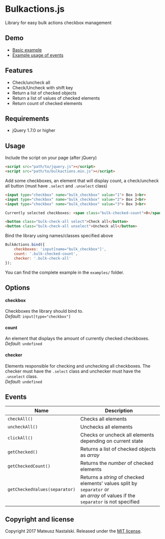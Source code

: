 # Bulkactions.js
Library for easy bulk actions checkbox management

## Demo
 - [Basic example](https://htmlpreview.github.io/?https://github.com/mnastalski/bulkactions.js/blob/master/examples/bulkactions.html)
 - [Example usage of events](https://htmlpreview.github.io/?https://github.com/mnastalski/bulkactions.js/blob/master/examples/bulkactions_events.html)

## Features
 - Check/uncheck all
 - Check/Uncheck with shift key
 - Return a list of checked objects
 - Return a list of values of checked elements
 - Return count of checked elements

## Requirements
 - jQuery 1.7.0 or higher

## Usage
Include the script on your page (after jQuery) 
```html
<script src="path/to/jquery.js"></script>
<script src="path/to/bulkactions.min.js"></script>
```

Add some checkboxes, an element that will display count, a check/uncheck all button (must have `.select` and `.unselect` class)
```html
<input type="checkbox" name="bulk_checkbox" value="1"> Box 1<br>
<input type="checkbox" name="bulk_checkbox" value="2"> Box 2<br>
<input type="checkbox" name="bulk_checkbox" value="3"> Box 3<br>

Currently selected checkboxes: <span class="bulk-checked-count">0</span><br>

<button class="bulk-check-all select">Check all</button>
<button class="bulk-check-all unselect">Uncheck all</button>
```

Bind the library using names/classes specified above
```javascript
BulkActions.bind({
    checkboxes: 'input[name="bulk_checkbox"]',
    count: '.bulk-checked-count',
    checker: '.bulk-check-all'
});
```

You can find the complete example in the `examples/` folder.

## Options
#### checkbox
Checkboxes the library should bind to.  
*Default:* `input[type="checkbox"]`


#### count
An element that displays the amount of currently checked checkboxes.  
*Default:* `undefined	`

#### checker
Elements responsible for checking and unchecking all checkboxes. The checker must have the `.select` class and unchecker must have the `.unselect` class.  
*Default:* `undefined`


## Events
| Name           | Description                                                  |
| -------------- | ------------------------------------------------------------ |
| `checkAll()`   | Checks all elements                                          |
| `uncheckAll()` | Unchecks all elements                                        |
| `clickAll()`   | Checks or uncheck all elements depending on current state    |
| `getChecked()` | Returns a list of checked objects as *array*                 |
| `getCheckedCount()` | Returns the *number* of checked elements                |
| `getCheckedValues(separator)` | Returns a *string* of checked elements' values split by `separator` or<br>an *array* of values if the `separator` is not specified                 |


## Copyright and license
Copyright 2017 Mateusz Nastalski. Released under the [MIT license](LICENSE).
